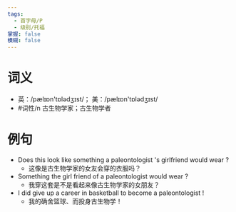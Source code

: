 ```yaml
---
tags:
  - 首字母/P
  - 级别/托福
掌握: false
模糊: false
---
```

# 词义
- 英：/pælɪɒn'tɒlədʒɪst/； 美：/pælɪɒn'tɒlədʒɪst/
- #词性/n  古生物学家；古生物学者
# 例句
- Does this look like something a paleontologist 's girlfriend would wear ?
	- 这像是古生物学家的女友会穿的衣服吗？
- Something the girl friend of a paleontologist would wear ?
	- 我穿这套是不是看起来像古生物学家的女朋友？
- I did give up a career in basketball to become a paleontologist !
	- 我的确舍篮球、而投身古生物学！

